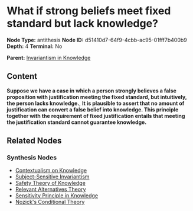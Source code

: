 # What if strong beliefs meet fixed standard but lack knowledge?

**Node Type:** antithesis
**Node ID:** d51410d7-64f9-4cbb-ac95-01fff7b400b9
**Depth:** 4
**Terminal:** No

**Parent:** [Invariantism in Knowledge](invariantism-in-knowledge-synthesis-05614298-becc-4560-87c0-8eadaddca3ce.md)

## Content

**Suppose we have a case in which a person strongly believes a false proposition with justification meeting the fixed standard, but intuitively, the person lacks knowledge.**, **It is plausible to assert that no amount of justification can convert a false belief into knowledge. This principle together with the requirement of fixed justification entails that meeting the justification standard cannot guarantee knowledge.**

## Related Nodes

### Synthesis Nodes

- [Contextualism on Knowledge](contextualism-on-knowledge-synthesis-df3f4101-d537-4e50-be5e-e1b3cad71aed.md)
- [Subject-Sensitive Invariantism](subject-sensitive-invariantism-synthesis-7caa8807-7295-4a64-8ac3-59a07388a5af.md)
- [Safety Theory of Knowledge](safety-theory-of-knowledge-synthesis-442a7781-00e5-4d3f-8d17-f23d56f36bf6.md)
- [Relevant Alternatives Theory](relevant-alternatives-theory-synthesis-a093cffd-cb9a-4ff1-97f7-f66d2afc2124.md)
- [Sensitivity Principle in Knowledge](sensitivity-principle-in-knowledge-synthesis-ffe0b467-e816-43d1-abe9-c16ab67a29e7.md)
- [Nozick's Conditional Theory](nozicks-conditional-theory-synthesis-241c5eaa-7013-48c9-9f7c-7e3f2022b1e5.md)

